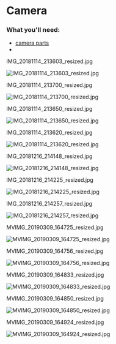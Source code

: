 # Camera

### What you'll need:

- [camera parts](../../design_3d_print/README.md)
- 

IMG_20181114_213603_resized.jpg

![IMG_20181114_213603_resized.jpg](imgs_camera/IMG_20181114_213603_resized.jpg)

IMG_20181114_213700_resized.jpg

![IMG_20181114_213700_resized.jpg](imgs_camera/IMG_20181114_213700_resized.jpg)

IMG_20181114_213650_resized.jpg

![IMG_20181114_213650_resized.jpg](imgs_camera/IMG_20181114_213650_resized.jpg)

IMG_20181114_213620_resized.jpg

![IMG_20181114_213620_resized.jpg](imgs_camera/IMG_20181114_213620_resized.jpg)

IMG_20181216_214148_resized.jpg

![IMG_20181216_214148_resized.jpg](imgs_camera/IMG_20181216_214148_resized.jpg)

IMG_20181216_214225_resized.jpg

![IMG_20181216_214225_resized.jpg](imgs_camera/IMG_20181216_214225_resized.jpg)

IMG_20181216_214257_resized.jpg

![IMG_20181216_214257_resized.jpg](imgs_camera/IMG_20181216_214257_resized.jpg)

MVIMG_20190309_164725_resized.jpg

![MVIMG_20190309_164725_resized.jpg](imgs_camera/MVIMG_20190309_164725_resized.jpg)

MVIMG_20190309_164756_resized.jpg

![MVIMG_20190309_164756_resized.jpg](imgs_camera/MVIMG_20190309_164756_resized.jpg)

MVIMG_20190309_164833_resized.jpg

![MVIMG_20190309_164833_resized.jpg](imgs_camera/MVIMG_20190309_164833_resized.jpg)

MVIMG_20190309_164850_resized.jpg

![MVIMG_20190309_164850_resized.jpg](imgs_camera/MVIMG_20190309_164850_resized.jpg)

MVIMG_20190309_164924_resized.jpg

![MVIMG_20190309_164924_resized.jpg](imgs_camera/MVIMG_20190309_164924_resized.jpg)
